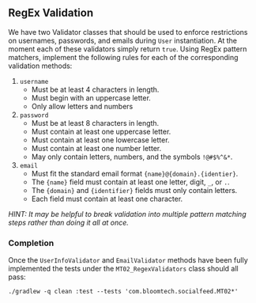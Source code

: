 ## RegEx Validation

We have two Validator classes that should be used to enforce restrictions on usernames, passwords, and emails during
`User` instantiation. At the moment each of these validators simply return `true`. Using RegEx pattern matchers,
implement the following rules for each of the corresponding validation methods:

1. `username`
    - Must be at least 4 characters in length.
    - Must begin with an uppercase letter.
    - Only allow letters and numbers
2. `password`
    - Must be at least 8 characters in length.
    - Must contain at least one uppercase letter.
    - Must contain at least one lowercase letter.
    - Must contain at least one number letter.
    - May only contain letters, numbers, and the symbols `!@#$%^&*`.
3. `email`
    - Must fit the standard email format `{name}@{domain}.{identier}`.
    - The `{name}` field must contain at least one letter, digit, `_`, or `.`.
    - The `{domain}` and `{identifier}` fields must only contain letters.
    - Each field must contain at least one character.
    
*HINT: It may be helpful to break validation into multiple pattern matching steps
rather than doing it all at once.*

### Completion

Once the `UserInfoValidator` and `EmailValidator` methods have been fully implemented
the tests under the `MT02_RegexValidators` class should all pass:

`./gradlew -q clean :test --tests 'com.bloomtech.socialfeed.MT02*'`